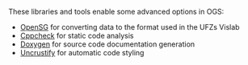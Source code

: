 These libraries and tools enable some advanced options in OGS:

- [OpenSG](http://www.opensg.org/) for converting data to the format used in the UFZs Vislab
- [Cppcheck](http://sourceforge.net/apps/mediawiki/cppcheck) for static code analysis
- [Doxygen](http://www.stack.nl/~dimitri/doxygen/) for source code documentation generation
- [Uncrustify](http://uncrustify.sourceforge.net/) for automatic code styling

